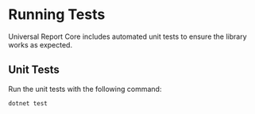 # Running Tests

Universal Report Core includes automated unit tests to ensure the library works as expected.

## Unit Tests

Run the unit tests with the following command:

```bash
dotnet test